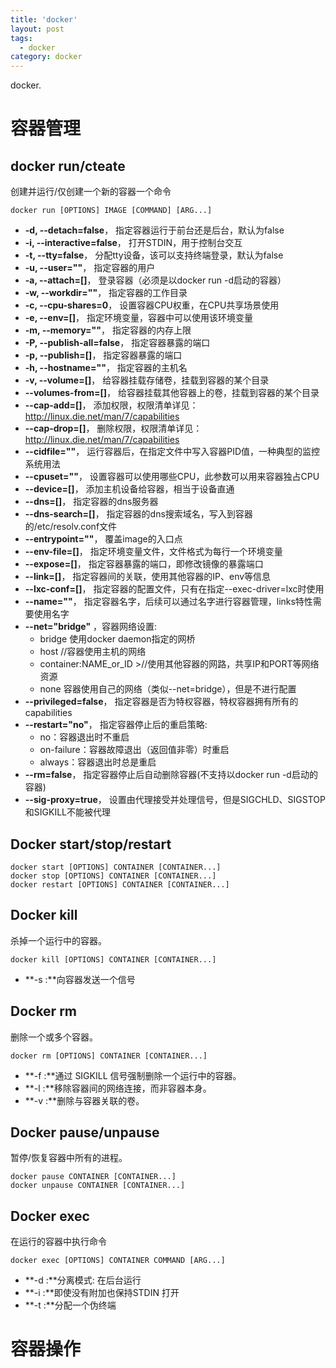 ```yaml
---
title: 'docker'
layout: post
tags:
  - docker
category: docker
---
```

docker.

<!--more-->



# 容器管理

## docker run/cteate

创建并运行/仅创建一个新的容器一个命令

```
docker run [OPTIONS] IMAGE [COMMAND] [ARG...]
```

- **-d, --detach=false**， 指定容器运行于前台还是后台，默认为false
- **-i, --interactive=false**， 打开STDIN，用于控制台交互
- **-t, --tty=false**， 分配tty设备，该可以支持终端登录，默认为false
- **-u, --user=""**， 指定容器的用户
- **-a, --attach=[]**， 登录容器（必须是以docker run -d启动的容器）
- **-w, --workdir=""**， 指定容器的工作目录
- **-c, --cpu-shares=0**， 设置容器CPU权重，在CPU共享场景使用
- **-e, --env=[]**， 指定环境变量，容器中可以使用该环境变量
- **-m, --memory=""**， 指定容器的内存上限
- **-P, --publish-all=false**， 指定容器暴露的端口
- **-p, --publish=[]**， 指定容器暴露的端口
- **-h, --hostname=""**， 指定容器的主机名
- **-v, --volume=[]**， 给容器挂载存储卷，挂载到容器的某个目录
- **--volumes-from=[]**， 给容器挂载其他容器上的卷，挂载到容器的某个目录
- **--cap-add=[]**， 添加权限，权限清单详见：http://linux.die.net/man/7/capabilities
- **--cap-drop=[]**， 删除权限，权限清单详见：http://linux.die.net/man/7/capabilities
- **--cidfile=""**， 运行容器后，在指定文件中写入容器PID值，一种典型的监控系统用法
- **--cpuset=""**， 设置容器可以使用哪些CPU，此参数可以用来容器独占CPU
- **--device=[]**， 添加主机设备给容器，相当于设备直通
- **--dns=[]**， 指定容器的dns服务器
- **--dns-search=[]**， 指定容器的dns搜索域名，写入到容器的/etc/resolv.conf文件
- **--entrypoint=""**， 覆盖image的入口点
- **--env-file=[]**， 指定环境变量文件，文件格式为每行一个环境变量
- **--expose=[]**， 指定容器暴露的端口，即修改镜像的暴露端口
- **--link=[]**， 指定容器间的关联，使用其他容器的IP、env等信息
- **--lxc-conf=[]**， 指定容器的配置文件，只有在指定--exec-driver=lxc时使用
- **--name=""**， 指定容器名字，后续可以通过名字进行容器管理，links特性需要使用名字
- **--net="bridge"** ，容器网络设置:
  - bridge 使用docker daemon指定的网桥
  - host //容器使用主机的网络
  - container:NAME_or_ID >//使用其他容器的网路，共享IP和PORT等网络资源
  - none 容器使用自己的网络（类似--net=bridge），但是不进行配置
- **--privileged=false**， 指定容器是否为特权容器，特权容器拥有所有的capabilities
- **--restart="no"**， 指定容器停止后的重启策略:
  - no：容器退出时不重启
  - on-failure：容器故障退出（返回值非零）时重启
  - always：容器退出时总是重启
- **--rm=false**， 指定容器停止后自动删除容器(不支持以docker run -d启动的容器)
- **--sig-proxy=true**， 设置由代理接受并处理信号，但是SIGCHLD、SIGSTOP和SIGKILL不能被代理

## Docker start/stop/restart 

```
docker start [OPTIONS] CONTAINER [CONTAINER...]
docker stop [OPTIONS] CONTAINER [CONTAINER...]
docker restart [OPTIONS] CONTAINER [CONTAINER...]
```



## Docker kill

杀掉一个运行中的容器。

```
docker kill [OPTIONS] CONTAINER [CONTAINER...]
```

- **-s :**向容器发送一个信号



## Docker rm

删除一个或多个容器。

```
docker rm [OPTIONS] CONTAINER [CONTAINER...]
```

- **-f :**通过 SIGKILL 信号强制删除一个运行中的容器。
- **-l :**移除容器间的网络连接，而非容器本身。
- **-v :**删除与容器关联的卷。



## Docker pause/unpause

暂停/恢复容器中所有的进程。

```
docker pause CONTAINER [CONTAINER...]
docker unpause CONTAINER [CONTAINER...]
```



## Docker exec

在运行的容器中执行命令

```
docker exec [OPTIONS] CONTAINER COMMAND [ARG...]
```

- **-d :**分离模式: 在后台运行
- **-i :**即使没有附加也保持STDIN 打开
- **-t :**分配一个伪终端



# 容器操作

